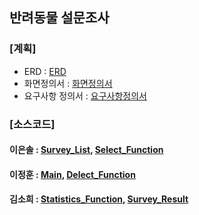 반려동물 설문조사  
-------------
### [계획]
+ ERD : [ERD](https://github.com/sohiekim65/Hedgehog_Project/blob/master/refers/ERD/Hedgehog_ERD.png)  
+ 화면정의서 : [화면정의서](https://github.com/sohiekim65/Hedgehog_Project/blob/master/refers/%ED%99%94%EB%A9%B4%EC%A0%95%EC%9D%98%EC%84%9C/%ED%99%94%EB%A9%B4%EC%A0%95%EC%9D%98%EC%84%9C_%EA%B3%A0%EC%8A%B4%EB%8F%84%EC%B9%98.pdf)  
+ 요구사항 정의서 : [요구사항정의서](https://github.com/sohiekim65/Hedgehog_Project/blob/master/refers/%EC%9A%94%EA%B5%AC%EC%82%AC%ED%95%AD%EC%A0%95%EC%9D%98%EC%84%9C/%EC%9A%94%EA%B5%AC%EC%82%AC%ED%95%AD%EC%A0%95%EC%9D%98%EC%84%9C_%EA%B3%A0%EC%8A%B4%EB%8F%84%EC%B9%98.pdf)  
### [소스코드] 
#### 이은솔 : [Survey_List](https://github.com/sohiekim65/Hedgehog_Project/blob/master/src/Hedgehog_Survey.java), [Select_Function](https://github.com/sohiekim65/Hedgehog_Project/blob/master/src/SURVEY_PRAC.java)  
#### 이정훈 : [Main](https://github.com/sohiekim65/Hedgehog_Project/blob/master/src/Hedgehog_Main.java), [Delect_Function](https://github.com/sohiekim65/Hedgehog_Project/blob/master/src/Hedgehog_Delete.java)  
#### 김소희 : [Statistics_Function](https://github.com/sohiekim65/Hedgehog_Project/blob/master/src/Hedgehog_Statistics.java), [Survey_Result](https://github.com/sohiekim65/Hedgehog_Project/blob/master/src/Hedgehog_ResultCheck.java)